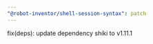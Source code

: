 ```yaml
---
"@robot-inventor/shell-session-syntax": patch
---
```


fix(deps): update dependency shiki to v1.11.1
